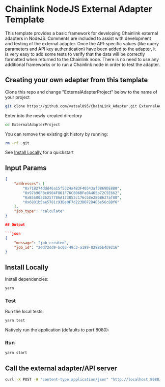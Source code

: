 # Chainlink NodeJS External Adapter Template

This template provides a basic framework for developing Chainlink external adapters in NodeJS. Comments are included to assist with development and testing of the external adapter. Once the API-specific values (like query parameters and API key authentication) have been added to the adapter, it is very easy to add some tests to verify that the data will be correctly formatted when returned to the Chainlink node. There is no need to use any additional frameworks or to run a Chainlink node in order to test the adapter.

## Creating your own adapter from this template

Clone this repo and change "ExternalAdapterProject" below to the name of your project

```bash
git clone https://github.com/vatsal095/ChainLink_Adapter.git ExternalAdapterProject
```

Enter into the newly-created directory

```bash
cd ExternalAdapterProject
```

You can remove the existing git history by running:

```bash
rm -rf .git
```

See [Install Locally](#install-locally) for a quickstart

## Input Params

```json
{
    "addresses": [
        "0x71B274ddd46a15f5324a4B3F40543af3869DE8B0",
        "0x97b90FBc8904F861F76CB06BFa0A465b72C5E662",
        "0xB5600a26257786A173852c176cb8e286B637af80",
        "0x6801b5ae5781c93Be0F7d223DB72B4E6e56c8Bf6"
    ],
    "job_type": "calculate"
}

## Output

```json
{
    "message": "job_created",
    "job_id": "2ed72dd9-bc03-49c3-a189-82885b4b9216"
}
```

## Install Locally

Install dependencies:

```bash
yarn
```

### Test

Run the local tests:

```bash
yarn test
```

Natively run the application (defaults to port 8080):

### Run

```bash
yarn start
```

## Call the external adapter/API server

```bash
curl -X POST -H "content-type:application/json" "http://localhost:8080/" --data '{ "id": 0, "data": {"action": "address array","value": "0xC96f6B72843Af1988C98F78eAB3E47673af63eA1" } }```

